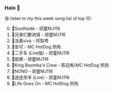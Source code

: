 

### Halo 👋

😄 listen to my this week song list of top 10:

0. 🌈Southside - 顽童MJ116
1. 🌈兄弟们要进城 - 顽童MJ116
2. 🌈活着viva - 阿梨粤
3. 🌈安可 - MC HotDog 热狗
4. 🌈二手车 (Live版) - 顽童MJ116
5. 🌈脱罪 - 顽童MJ116
6. 🌈King Boomba's Crew - 陈冠希/MC HotDog 热狗
7. 🌈NONO - 顽童MJ116
8. 🌈迷途羔羊 (Live) - 顽童MJ116
9. 🌈Life Goes On - MC HotDog 热狗

